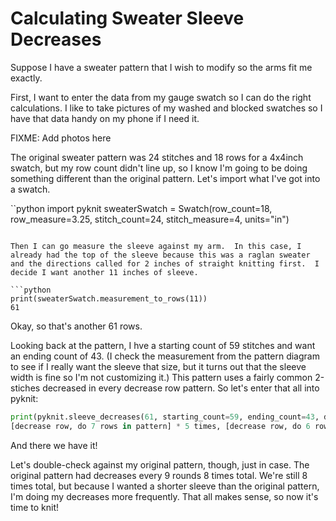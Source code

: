 # Calculating Sweater Sleeve Decreases

Suppose I have a sweater pattern that I wish to modify so the arms fit me exactly.

First, I want to enter the data from my gauge swatch so I can do the right
calculations.  I like to take pictures of my washed and blocked swatches so I
have that data handy on my phone if I need it.

FIXME: Add photos here

The original sweater pattern was 24 stitches and 18 rows for a 4x4inch swatch,
but my row count didn't line up, so I know I'm going to be doing something
different than the original pattern.  Let's import what I've got into a swatch. 

``python
import pyknit
sweaterSwatch = Swatch(row_count=18, row_measure=3.25, stitch_count=24, stitch_measure=4, units="in")
```

Then I can go measure the sleeve against my arm.  In this case, I already had the top of the sleeve because this was a raglan sweater and the directions called for 2 inches of straight knitting first.  I decide I want another 11 inches of sleeve.

```python
print(sweaterSwatch.measurement_to_rows(11))
61
```

Okay, so that's another 61 rows.  

Looking back at the pattern, I hve a starting count of 59 stitches and want an ending count of 43.  (I check the measurement from the pattern diagram to see if I really want the sleeve that size, but it turns out that the sleeve width is fine so I'm not customizing it.)  This pattern uses a fairly common 2-stiches decreased in every decrease row pattern.  So let's enter that all into pyknit:

```python
print(pyknit.sleeve_decreases(61, starting_count=59, ending_count=43, decrease_per_row=2))
[decrease row, do 7 rows in pattern] * 5 times, [decrease row, do 6 rows in pattern] * 3 times
```

And there we have it!  

Let's double-check against my original pattern, though, just in case.  The original pattern had decreases every 9 rounds 8 times total.  We're still 8 times total, but because I wanted a shorter sleeve than the original pattern, I'm doing my decreases more frequently.  That all makes sense, so now it's time to knit!

